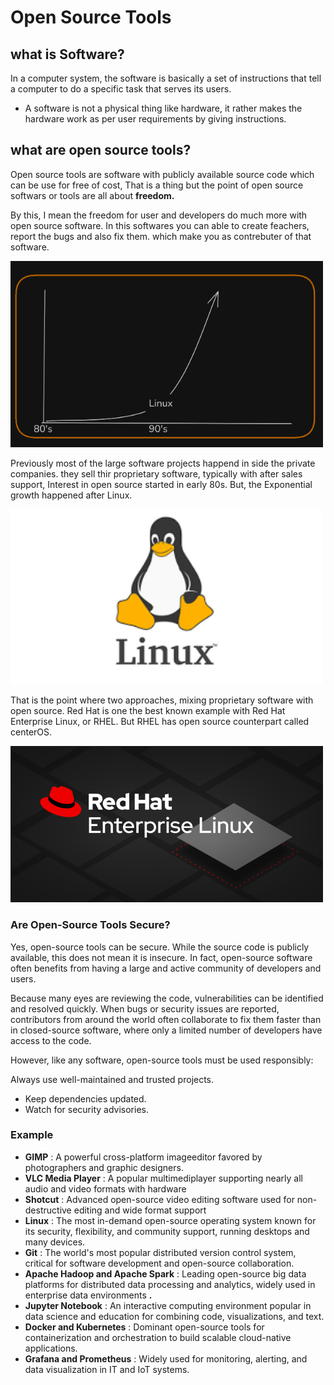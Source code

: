 # Open Source Tools

## what is Software?

In a computer system, the software is basically a set of instructions that tell a computer to do a specific task that serves its users.

* A software is not a physical thing like hardware, it rather makes the hardware work as per user requirements by giving instructions.

## **what are open source tools?**

Open source tools are software with publicly available source code which can be use for free of cost, That is a thing but the point of open source softwars or tools are all about **freedom.**

By this, I mean the freedom for user and developers do much more with open source software.
In this softwares you can able to create feachers, report the bugs and also fix them.
which make you as contrebuter of that software.

<img src="image/week0/1753677044602.png" alt="Red Hat" style="width: 500px; height: auto;" />

Previously most of the large software projects happend in side the private companies.
they sell thir proprietary software, typically with after sales support, Interest in open source started in early 80s.
But, the Exponential growth happened after Linux.

<img src="image/week0/1753636502787.png" alt="" style="width: 500px; height: auto;" />

That is the point where two approaches, mixing proprietary software with open source.
Red Hat is one the best known example with Red Hat Enterprise Linux, or RHEL.
But RHEL has open source counterpart called centerOS.

<img src="image/week0/1753677392046.png" alt="Red Hat" style="width: 500px; height: auto;" />

### **Are Open-Source Tools Secure?**

Yes, open-source tools can be secure. While the source code is publicly available, this does not mean it is insecure. In fact, open-source software often benefits from having a large and active community of developers and users.

Because many eyes are reviewing the code, vulnerabilities can be identified and resolved quickly. When bugs or security issues are reported, contributors from around the world often collaborate to fix them faster than in closed-source software, where only a limited number of developers have access to the code.

However, like any software, open-source tools must be used responsibly:

Always use well-maintained and trusted projects.

* Keep dependencies updated.
* Watch for security advisories.

### Example

* **GIMP** : A powerful cross-platform imageeditor favored by photographers and graphic designers.
* **VLC Media Player** : A popular multimediplayer supporting nearly all audio and video formats with hardware
* **Shotcut** : Advanced open-source video editing software used for non-destructive editing and wide format support
* **Linux** : The most in-demand open-source operating system known for its security, flexibility, and community support, running desktops and many devices.
* **Git** : The world's most popular distributed version control system, critical for software development and open-source collaboration.
* **Apache Hadoop and Apache Spark** : Leading open-source big data platforms for distributed data processing and analytics, widely used in enterprise data environments **.**
* **Jupyter Notebook** : An interactive computing environment popular in data science and education for combining code, visualizations, and text.
* **Docker and Kubernetes** : Dominant open-source tools for containerization and orchestration to build scalable cloud-native applications.
* **Grafana and Prometheus** : Widely used for monitoring, alerting, and data visualization in IT and IoT systems.